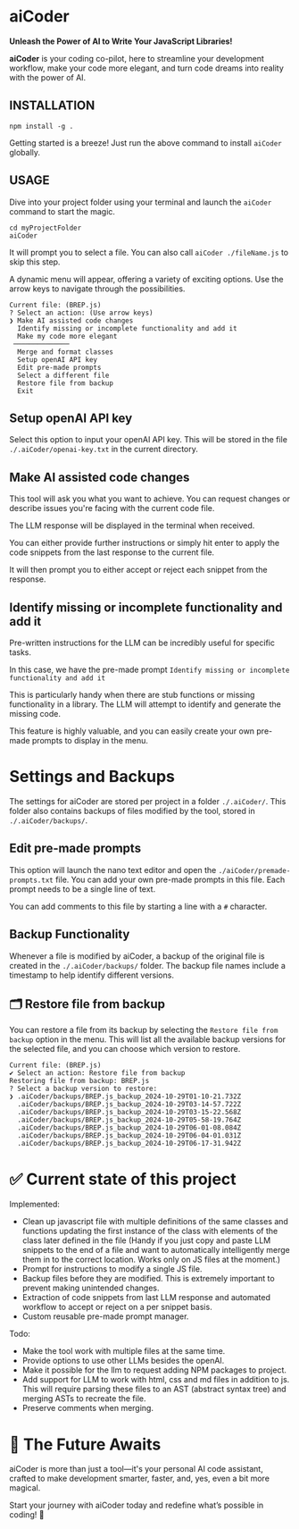 # aiCoder
**Unleash the Power of AI to Write Your JavaScript Libraries!**

**aiCoder** is your coding co-pilot, here to streamline your development workflow, make your code more elegant, and turn code dreams into reality with the power of AI.


## INSTALLATION 
```
npm install -g .
```
Getting started is a breeze! Just run the above command to install `aiCoder` globally.


## USAGE
Dive into your project folder using your terminal and launch the ```aiCoder``` command to start the magic. 
```
cd myProjectFolder
aiCoder
```

It will prompt you to select a file. You can also call ```aiCoder ./fileName.js``` to skip this step. 


A dynamic menu will appear, offering a variety of exciting options. Use the arrow keys to navigate through the possibilities. 
```
Current file: (BREP.js)
? Select an action: (Use arrow keys)
❯ Make AI assisted code changes
  Identify missing or incomplete functionality and add it
  Make my code more elegant
 ──────────────
  Merge and format classes
  Setup openAI API key
  Edit pre-made prompts
  Select a different file
  Restore file from backup
  Exit
```

## Setup openAI API key
Select this option to input your openAI API key. This will be stored in the file ```./.aiCoder/openai-key.txt``` in the current directory. 

## Make AI assisted code changes
This tool will ask you what you want to achieve. You can request changes or describe issues you're facing with the current code file.

The LLM response will be displayed in the terminal when received. 

You can either provide further instructions or simply hit enter to apply the code snippets from the last response to the current file. 

It will then prompt you to either accept or reject each snippet from the response. 

## Identify missing or incomplete functionality and add it
Pre-written instructions for the LLM can be incredibly useful for specific tasks. 

In this case, we have the pre-made prompt ```Identify missing or incomplete functionality and add it```

This is particularly handy when there are stub functions or missing functionality in a library. The LLM will attempt to identify and generate the missing code. 

This feature is highly valuable, and you can easily create your own pre-made prompts to display in the menu. 


# Settings and Backups
The settings for aiCoder are stored per project in a folder `./.aiCoder/`. This folder also contains backups of files modified by the tool, stored in `./.aiCoder/backups/`.

## Edit pre-made prompts
This option will launch the nano text editor and open the ```./aiCoder/premade-prompts.txt``` file. You can add your own pre-made prompts in this file. Each prompt needs to be a single line of text.

You can add comments to this file by starting a line with a ```#``` character. 

## Backup Functionality
Whenever a file is modified by aiCoder, a backup of the original file is created in the `./.aiCoder/backups/` folder. The backup file names include a timestamp to help identify different versions.

## 🗂 Restore file from backup
You can restore a file from its backup by selecting the `Restore file from backup` option in the menu. This will list all the available backup versions for the selected file, and you can choose which version to restore.

```
Current file: (BREP.js)
✔ Select an action: Restore file from backup
Restoring file from backup: BREP.js
? Select a backup version to restore:
❯ .aiCoder/backups/BREP.js_backup_2024-10-29T01-10-21.732Z
  .aiCoder/backups/BREP.js_backup_2024-10-29T03-14-57.722Z
  .aiCoder/backups/BREP.js_backup_2024-10-29T03-15-22.568Z
  .aiCoder/backups/BREP.js_backup_2024-10-29T05-58-19.764Z
  .aiCoder/backups/BREP.js_backup_2024-10-29T06-01-08.084Z
  .aiCoder/backups/BREP.js_backup_2024-10-29T06-04-01.031Z
  .aiCoder/backups/BREP.js_backup_2024-10-29T06-17-31.942Z
```



# ✅ Current state of this project
Implemented: 
 * Clean up javascript file with multiple definitions of the same classes and functions updating the first instance of the class with elements of the class later defined in the file (Handy if you just copy and paste LLM snippets to the end of a file and want to automatically intelligently merge them in to the correct location. Works only on JS files at the moment.)
 * Prompt for instructions to modify a single JS file.
 * Backup files before they are modified. This is extremely important to prevent making unintended changes. 
 * Extraction of code snippets from last LLM response and automated workflow to accept or reject on a per snippet basis. 
 * Custom reusable pre-made prompt manager. 

Todo: 
 * Make the tool work with multiple files at the same time. 
 * Provide options to use other LLMs besides the openAI.
 * Make it possible for the llm to request adding NPM packages to project.
 * Add support for LLM to work with html, css and md files in addition to js. This will require parsing these files to an AST (abstract syntax tree) and merging ASTs to recreate the file. 
 * Preserve comments when merging. 


# 🌌 The Future Awaits
aiCoder is more than just a tool—it's your personal AI code assistant, crafted to make development smarter, faster, and, yes, even a bit more magical.

Start your journey with aiCoder today and redefine what’s possible in coding! 🌟
